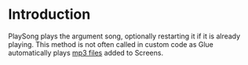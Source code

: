 # Introduction

PlaySong plays the argument song, optionally restarting it if it is already playing. This method is not often called in custom code as Glue automatically plays [mp3 files](../../../../../frb/docs/index.php) added to Screens.
